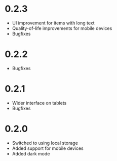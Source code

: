 # 0.2.3

- UI improvement for items with long text
- Quality-of-life improvements for mobile devices
- Bugfixes

# 0.2.2

- Bugfixes

# 0.2.1

- Wider interface on tablets
- Bugfixes

# 0.2.0

- Switched to using local storage
- Added support for mobile devices
- Added dark mode